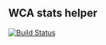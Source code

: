 ## WCA stats helper

[![Build Status](https://www.travis-ci.com/louismeunier/wca-stats-helper.svg?branch=main)](https://www.travis-ci.com/louismeunier/wca-stats-helper)